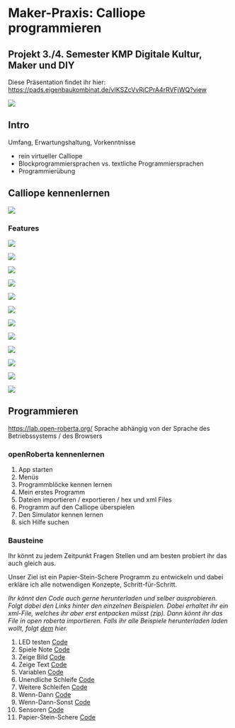 # Maker-Praxis: Calliope programmieren
## Projekt 3./4. Semester KMP Digitale Kultur, Maker und DIY 


Diese Präsentation findet ihr hier: https://pads.eigenbaukombinat.de/vIKSZcVvRjCPrA4rRVFjWQ?view

![](https://pads.eigenbaukombinat.de/uploads/upload_e429ab8d4d3470463f47b6d738cf8ad5.png)


## Intro

Umfang, Erwartungshaltung, Vorkenntnisse

- rein virtueller Calliope
- Blockprogrammiersprachen vs. textliche Programmiersprachen
- Programmierübung


## Calliope kennenlernen

![](https://pads.eigenbaukombinat.de/uploads/upload_9c0e1dba6256c8f36bc0861d9e9684e7.png)

### Features

![](https://pads.eigenbaukombinat.de/uploads/upload_08338ffbbf850347c2259f18bb8ca140.png)

![](https://pads.eigenbaukombinat.de/uploads/upload_9e90ef7c325ebe7a07472e5a3409af23.png)

![](https://pads.eigenbaukombinat.de/uploads/upload_02cb33e99ceb9f5ebd2742eb4dc822c8.png)

![](https://pads.eigenbaukombinat.de/uploads/upload_df5e77f3f1271c354668abede708f713.png)

![](https://pads.eigenbaukombinat.de/uploads/upload_4f77f1b982d2029a5c37ce1e96c04694.png)

![](https://pads.eigenbaukombinat.de/uploads/upload_7e659b2aa4e08f0f7e0f3538083264b3.png)

![](https://pads.eigenbaukombinat.de/uploads/upload_b9891b6680b20a7369fa1912bf1510b8.png)

![](https://pads.eigenbaukombinat.de/uploads/upload_3931f5705f65d21c5182b3095cabb5e8.png)

![](https://pads.eigenbaukombinat.de/uploads/upload_7d3770ceeffa405c60a199925cdcd8d9.png)

![](https://pads.eigenbaukombinat.de/uploads/upload_d26cbaa65ff62f9c5cba38e1a0591dba.png)


![](https://pads.eigenbaukombinat.de/uploads/upload_c31ee1ccc7a3da02c6ab521a35794551.png)

![](https://pads.eigenbaukombinat.de/uploads/upload_424371fe15a859e9310327e137fe44f4.png)

## Programmieren
https://lab.open-roberta.org/
Sprache abhängig von der Sprache des Betriebssystems / des Browsers


### openRoberta kennenlernen

1. App starten
2. Menüs 
3. Programmblöcke kennen lernen
4. Mein erstes Programm
5. Dateien importieren / exportieren / hex und xml Files 
6. Programm auf den Calliope überspielen
7. Den Simulator kennen lernen
8. sich Hilfe suchen

### Bausteine

Ihr könnt zu jedem Zeitpunkt Fragen Stellen und am besten probiert ihr das auch gleich aus.

Unser Ziel ist ein Papier-Stein-Schere Programm zu entwickeln und dabei erkläre ich alle notwendigen Konzepte, Schritt-für-Schritt.

*Ihr könnt den Code auch gerne herunterladen und selber ausprobieren. Folgt dabei den Links hinter den einzelnen Beispielen. Dabei erhaltet ihr ein xml-File, welches ihr aber erst entpacken müsst (zip). Dann könnt ihr das File in open roberta importieren.*
*Falls ihr alle Beispiele herunterladen laden wollt, folgt [dem](https://minhaskamal.github.io/DownGit/#/home?url=https://github.com/mi-skam/Calliope/) hier.*

1. LED testen [Code](https://minhaskamal.github.io/DownGit/#/home?url=https://github.com/mi-skam/Calliope/blob/master/LED_01.xml)
2. Spiele Note [Code](https://minhaskamal.github.io/DownGit/#/home?url=https://github.com/mi-skam/Calliope/blob/master/Noten_02.xml)
3. Zeige Bild [Code](https://minhaskamal.github.io/DownGit/#/home?url=https://github.com/mi-skam/Calliope/blob/master/Bilder_03.xml)
4. Zeige Text [Code](https://minhaskamal.github.io/DownGit/#/home?url=https://github.com/mi-skam/Calliope/blob/master/Text_04.xml)
5. Variablen [Code](https://minhaskamal.github.io/DownGit/#/home?url=https://github.com/mi-skam/Calliope/blob/master/Variablen_05.xml)
6. Unendliche Schleife [Code](https://minhaskamal.github.io/DownGit/#/home?url=https://github.com/mi-skam/Calliope/blob/master/UnendlicheSchleife_06.xml)
7. Weitere Schleifen [Code](https://minhaskamal.github.io/DownGit/#/home?url=https://github.com/mi-skam/Calliope/blob/master/Schleife_07.xml)
8. Wenn-Dann [Code](https://minhaskamal.github.io/DownGit/#/home?url=https://github.com/mi-skam/Calliope/blob/master/WennDann_08.xml)
9. Wenn-Dann-Sonst [Code](https://minhaskamal.github.io/DownGit/#/home?url=https://github.com/mi-skam/Calliope/blob/master/WennDannSonst_09.xml)
10. Sensoren [Code](https://minhaskamal.github.io/DownGit/#/home?url=https://github.com/mi-skam/Calliope/blob/master/Sensor_10.xml)
11. Papier-Stein-Schere [Code](https://minhaskamal.github.io/DownGit/#/home?url=https://github.com/mi-skam/Calliope/blob/master/SchereSteinPapier.xml)









